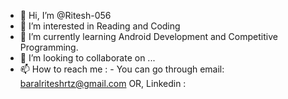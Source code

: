 - 👋 Hi, I’m @Ritesh-056
- 👀 I’m interested in Reading and Coding 
- 🌱 I’m currently learning Android Development and Competitive Programming.
- 💞️ I’m looking to collaborate on ...
- 📫 How to reach me : -
                      You can go through email:  baralriteshrtz@gmail.com
                      OR, Linkedin            :  

<!---
Ritesh-056/Ritesh-056 is a ✨ special ✨ repository because its `README.md` (this file) appears on your GitHub profile.
You can click the Preview link to take a look at your changes.
--->
